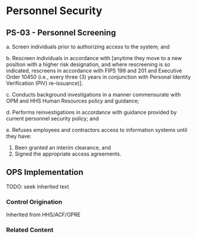 # Personnel Security
## PS-03 - Personnel Screening

a. Screen individuals prior to authorizing access to the system; and

b. Rescreen individuals in accordance with [anytime they move to a new position with a higher risk designation, and where rescreening is so indicated, rescreens in accordance with FIPS 199 and 201 and Executive Order 10450 (i.e., every three (3) years in conjunction with Personal Identity Verification (PIV) re-issuance)].

c. Conducts background investigations in a manner commensurate with OPM and HHS Human Resources policy and guidance;

d. Performs reinvestigations in accordance with guidance provided by current personnel security policy; and

e. Refuses employees and contractors access to information systems until they have:<br />
1. Been granted an interim clearance, and
2. Signed the appropriate access agreements.

## OPS Implementation

TODO: seek inherited text

### Control Origination

Inherited from HHS/ACF/OPRE

### Related Content
